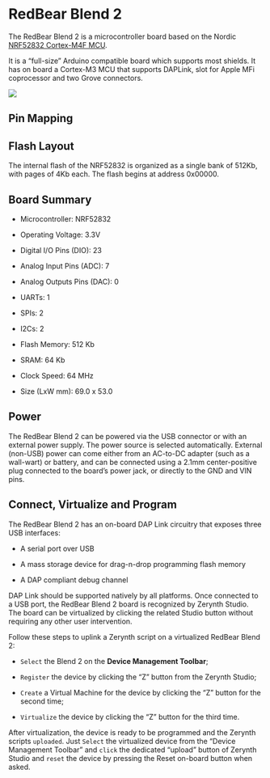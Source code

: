 # RedBear Blend 2

The RedBear Blend 2 is a microcontroller board based on the Nordic [NRF52832 Cortex-M4F MCU](http://infocenter.nordicsemi.com/pdf/nRF52832_PS_v1.0.pdf).

It is a “full-size” Arduino compatible board which supports most shields. It has on board a Cortex-M3 MCU that supports DAPLink, slot for Apple MFi coprocessor and two Grove connectors.

![](https://github.com/zerynth/docs/blob/test/docs/reference/boards/redbear_blend2/docs/img/RedBearBlend2.jpg?raw=true)

<p style="text-align"></p>

## Pin Mapping

## Flash Layout

The internal flash of the NRF52832 is organized as a single bank of 512Kb, with pages of 4Kb each. The flash begins at address 0x00000.

## Board Summary


* Microcontroller: NRF52832


* Operating Voltage: 3.3V


* Digital I/O Pins (DIO): 23


* Analog Input Pins (ADC): 7


* Analog Outputs Pins (DAC): 0


* UARTs: 1


* SPIs: 2


* I2Cs: 2


* Flash Memory: 512 Kb


* SRAM: 64 Kb


* Clock Speed: 64 MHz


* Size (LxW mm): 69.0 x 53.0

## Power

The RedBear Blend 2 can be powered via the USB connector or with an external power supply. The power source is selected automatically. External (non-USB) power can come either from an AC-to-DC adapter (such as a wall-wart) or battery, and can be connected using a 2.1mm center-positive plug connected to the board’s power jack, or directly to the GND and VIN pins.

## Connect, Virtualize and Program

The RedBear Blend 2 has an on-board DAP Link circuitry that exposes three USB interfaces:


* A serial port over USB


* A mass storage device for drag-n-drop programming flash memory


* A DAP compliant debug channel

DAP Link should be supported natively by all platforms.
Once connected to a USB port, the RedBear Blend 2 board is recognized by Zerynth Studio. The board can be virtualized by clicking the related Studio button without requiring any other user intervention.

Follow these steps to uplink a Zerynth script on a virtualized RedBear Blend 2:


* ```Select``` the Blend 2 on the **Device Management Toolbar**;


* ```Register``` the device by clicking the “Z” button from the Zerynth Studio;


* ```Create``` a Virtual Machine for the device by clicking the “Z” button for the second time;


* ```Virtualize``` the device by clicking the “Z” button for the third time.

After virtualization, the device is ready to be programmed and the  Zerynth scripts ```uploaded```. Just ```Select``` the virtualized device from the “Device Management Toolbar” and ```click``` the dedicated “upload” button of Zerynth Studio and ```reset``` the device by pressing the Reset on-board button when asked.
<!--stackedit_data:
eyJoaXN0b3J5IjpbLTE5NDY0Njk1NTFdfQ==
-->